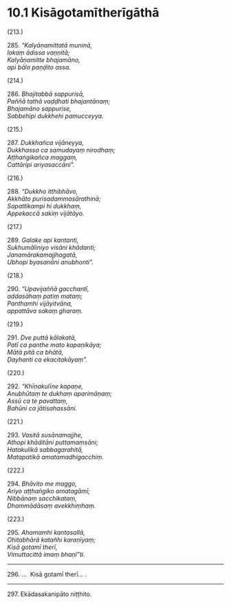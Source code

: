 # 10.1 Kisāgotamītherīgāthā

(213.)

285\. _“Kalyāṇamittatā muninā,_  
_lokaṃ ādissa vaṇṇitā;_  
_Kalyāṇamitte bhajamāno,_  
_api bālo paṇḍito assa._  

(214.)

286\. _Bhajitabbā sappurisā,_  
_Paññā tathā vaḍḍhati bhajantānaṃ;_  
_Bhajamāno sappurise,_  
_Sabbehipi dukkhehi pamucceyya._  

(215.)

287\. _Dukkhañca vijāneyya,_  
_Dukkhassa ca samudayaṃ nirodhaṃ;_  
_Aṭṭhaṅgikañca maggaṃ,_  
_Cattāripi ariyasaccāni”._  

(216.)

288\. _“Dukkho itthibhāvo,_  
_Akkhāto purisadammasārathinā;_  
_Sapattikampi hi dukkhaṃ,_  
_Appekaccā sakiṃ vijātāyo._  

(217.)

289\. _Galake api kantanti,_  
_Sukhumāliniyo visāni khādanti;_  
_Janamārakamajjhagatā,_  
_Ubhopi byasanāni anubhonti”._  

(218.)

290\. _“Upavijaññā gacchantī,_  
_addasāhaṃ patiṃ mataṃ;_  
_Panthamhi vijāyitvāna,_  
_appattāva sakaṃ gharaṃ._  

(219.)

291\. _Dve puttā kālakatā,_  
_Patī ca panthe mato kapaṇikāya;_  
_Mātā pitā ca bhātā,_  
_Ḍayhanti ca ekacitakāyaṃ”._  

(220.)

292\. _“Khīṇakulīne kapaṇe,_  
_Anubhūtaṃ te dukhaṃ aparimāṇaṃ;_  
_Assū ca te pavattaṃ,_  
_Bahūni ca jātisahassāni._  

(221.)

293\. _Vasitā susānamajjhe,_  
_Athopi khāditāni puttamaṃsāni;_  
_Hatakulikā sabbagarahitā,_  
_Matapatikā amatamadhigacchiṃ._  

(222.)

294\. _Bhāvito me maggo,_  
_Ariyo aṭṭhaṅgiko amatagāmī;_  
_Nibbānaṃ sacchikataṃ,_  
_Dhammādāsaṃ avekkhiṃhaṃ._  

(223.)

295\. _Ahamamhi kantasallā,_  
_Ohitabhārā katañhi karaṇīyaṃ;_  
_Kisā gotamī therī,_  
_Vimuttacittā imaṃ bhaṇī”ti._  

---

296\. …  Kisā gotamī therī… .

---

297\. Ekādasakanipāto niṭṭhito.
